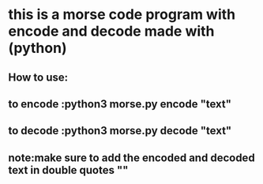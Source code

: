 # this is a morse code program with encode and decode made with (python)
## How to use: 

## to encode :python3 morse.py encode "text"
## to decode :python3 morse.py decode "text"
## note:make sure to add the encoded and decoded text in double quotes "" 

